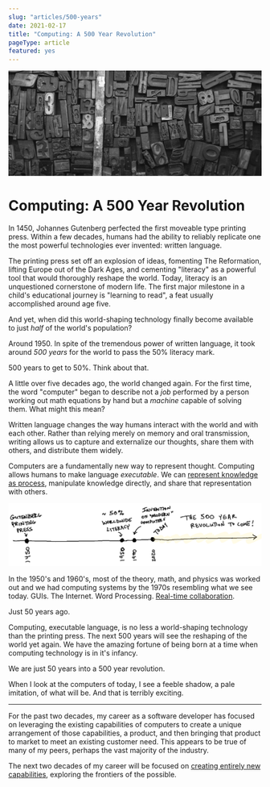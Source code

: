 ```yaml
---
slug: "articles/500-years"
date: 2021-02-17
title: "Computing: A 500 Year Revolution"
pageType: article
featured: yes
---
```


![Printing Press](../images/printing-press.jpg)

# Computing: A 500 Year Revolution
In 1450, Johannes Gutenberg perfected the first moveable type printing press. Within a few decades, humans had the ability to reliably replicate one the most powerful technologies ever invented: written language.

The printing press set off an explosion of ideas, fomenting The Reformation, lifting Europe out of the Dark Ages, and cementing "literacy" as a powerful tool that would thoroughly reshape the world. Today, literacy is an unquestioned cornerstone of modern life. The first major milestone in a child's educational journey is "learning to read", a feat usually accomplished around age five.

And yet, when did this world-shaping technology finally become available to just *half* of the world's population?

Around 1950. In spite of the tremendous power of written language, it took around *500 years* for the world to pass the 50% literacy mark.

500 years to get to 50%. Think about that.

A little over five decades ago, the world changed again. For the first time, the word "computer" began to describe not a _job_ performed by a person working out math equations by hand but a _machine_ capable of solving them. What might this mean?

Written language changes the way humans interact with the world and with each other. Rather than relying merely on memory and oral transmission, writing allows us to capture and externalize our thoughts, share them with others, and distribute them widely.

Computers are a fundamentally new way to represent thought. Computing allows humans to make language *executable*. We can [represent knowledge as process](/notes/AE1554A0-EC67-4063-911D-334B8BEB0085-1675-0000E70184C1E679), manipulate knowledge directly, and share that representation with others.

![500 Year Timeline](../images/500-year-timeline.png)

In the 1950's and 1960's, most of the theory, math, and physics was worked out and we had computing systems by the 1970s resembling what we see today. GUIs. The Internet. Word Processing. [Real-time collaboration](/notes/0581F68D-2A5F-4851-A617-A9FBD3592636-827-0000351A69320E9E).

Just 50 years ago.

Computing, executable language, is no less a world-shaping technology than the printing press. The next 500 years will see the reshaping of the world yet again. We have the amazing fortune of being born at a time when computing technology is in it's infancy.

We are just 50 years into a 500 year revolution.

When I look at the computers of today, I see a feeble shadow, a pale imitation, of what will be. And that is terribly exciting.

---

For the past two decades, my career as a software developer has focused on leveraging the existing capabilities of computers to create a unique arrangement of those capabilities, a product, and then bringing that product to market to meet an existing customer need. This appears to be true of many of my peers, perhaps the vast majority of the industry.

The next two decades of my career will be focused on [creating entirely new capabilities](https://jessmart.in/notes/), exploring the frontiers of the possible.
